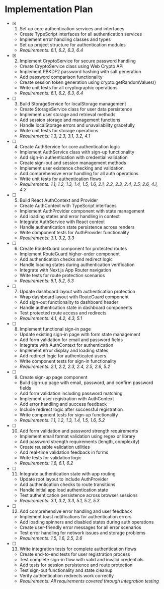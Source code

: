 # Implementation Plan

- [x] 1. Set up core authentication services and interfaces
  - Create TypeScript interfaces for all authentication services
  - Implement error handling classes and types
  - Set up project structure for authentication modules
  - _Requirements: 6.1, 6.2, 6.3, 6.4_

- [x] 2. Implement CryptoService for secure password handling
  - Create CryptoService class using Web Crypto API
  - Implement PBKDF2 password hashing with salt generation
  - Add password comparison functionality
  - Create session token generation using crypto.getRandomValues()
  - Write unit tests for all cryptographic operations
  - _Requirements: 6.1, 6.2, 6.3, 6.4_

- [ ] 3. Build StorageService for localStorage management
  - Create StorageService class for user data persistence
  - Implement user storage and retrieval methods
  - Add session storage and management functions
  - Handle localStorage errors and unavailability gracefully
  - Write unit tests for storage operations
  - _Requirements: 1.3, 2.3, 3.1, 3.2, 4.1_

- [ ] 4. Create AuthService for core authentication logic
  - Implement AuthService class with sign-up functionality
  - Add sign-in authentication with credential validation
  - Create sign-out and session management methods
  - Implement user existence checking and validation
  - Add comprehensive error handling for all auth operations
  - Write unit tests for authentication flows
  - _Requirements: 1.1, 1.2, 1.3, 1.4, 1.5, 1.6, 2.1, 2.2, 2.3, 2.4, 2.5, 2.6, 4.1, 4.2_

- [ ] 5. Build React AuthContext and Provider
  - Create AuthContext with TypeScript interfaces
  - Implement AuthProvider component with state management
  - Add loading states and error handling in context
  - Integrate AuthService with React context
  - Handle authentication state persistence across renders
  - Write component tests for AuthProvider functionality
  - _Requirements: 3.1, 3.2, 3.3_

- [ ] 6. Create RouteGuard component for protected routes
  - Implement RouteGuard higher-order component
  - Add authentication checks and redirect logic
  - Handle loading states during authentication verification
  - Integrate with Next.js App Router navigation
  - Write tests for route protection scenarios
  - _Requirements: 5.1, 5.2, 5.3_

- [ ] 7. Update dashboard layout with authentication protection
  - Wrap dashboard layout with RouteGuard component
  - Add sign-out functionality to dashboard header
  - Handle authentication state in dashboard components
  - Test protected route access and redirects
  - _Requirements: 4.1, 4.2, 4.3, 5.1_

- [ ] 8. Implement functional sign-in page
  - Update existing sign-in page with form state management
  - Add form validation for email and password fields
  - Integrate with AuthContext for authentication
  - Implement error display and loading states
  - Add redirect logic for authenticated users
  - Write component tests for sign-in functionality
  - _Requirements: 2.1, 2.2, 2.3, 2.4, 2.5, 2.6, 5.2_

- [ ] 9. Create sign-up page component
  - Build sign-up page with email, password, and confirm password fields
  - Add form validation including password matching
  - Implement user registration with AuthContext
  - Add error handling and success feedback
  - Include redirect logic after successful registration
  - Write component tests for sign-up functionality
  - _Requirements: 1.1, 1.2, 1.3, 1.4, 1.5, 1.6, 5.2_

- [ ] 10. Add form validation and password strength requirements
  - Implement email format validation using regex or library
  - Add password strength requirements (length, complexity)
  - Create reusable validation utilities
  - Add real-time validation feedback in forms
  - Write tests for validation logic
  - _Requirements: 1.6, 6.1, 6.2_

- [ ] 11. Integrate authentication state with app routing
  - Update root layout to include AuthProvider
  - Add authentication checks to route transitions
  - Handle initial app load authentication state
  - Test authentication persistence across browser sessions
  - _Requirements: 3.1, 3.2, 3.3, 5.1, 5.2, 5.3_

- [ ] 12. Add comprehensive error handling and user feedback
  - Implement toast notifications for authentication errors
  - Add loading spinners and disabled states during auth operations
  - Create user-friendly error messages for all error scenarios
  - Test error handling for network issues and storage problems
  - _Requirements: 1.5, 1.6, 2.5, 2.6_

- [ ] 13. Write integration tests for complete authentication flows
  - Create end-to-end tests for user registration process
  - Test complete sign-in flow with valid and invalid credentials
  - Add tests for session persistence and route protection
  - Test sign-out functionality and state cleanup
  - Verify authentication redirects work correctly
  - _Requirements: All requirements covered through integration testing_